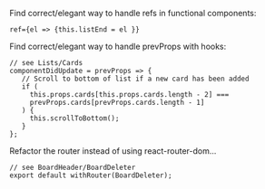 Find correct/elegant way to handle refs in functional components:

```
ref={el => {this.listEnd = el }}
```

Find correct/elegant way to handle prevProps with hooks:

```
// see Lists/Cards
componentDidUpdate = prevProps => {
   // Scroll to bottom of list if a new card has been added
   if (
     this.props.cards[this.props.cards.length - 2] ===
     prevProps.cards[prevProps.cards.length - 1]
   ) {
     this.scrollToBottom();
   }
};
```

Refactor the router instead of using react-router-dom...

```
// see BoardHeader/BoardDeleter
export default withRouter(BoardDeleter);
```
